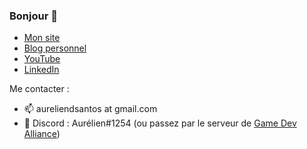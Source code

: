 ### Bonjour 👋

- [Mon site](https://aureliendossantos.com/)
- [Blog personnel](https://blog.aureliendossantos.com/)
- [YouTube](https://www.youtube.com/channel/UCCjlo6Ihet_T3X6bKLJzPsA)
- [LinkedIn](https://www.linkedin.com/in/aureliendossantos/)

Me contacter :

- 📫 aureliendsantos at gmail.com
- 💬 Discord : Aurélien#1254 (ou passez par le serveur de [Game Dev Alliance](https://gamedevalliance.fr/))
